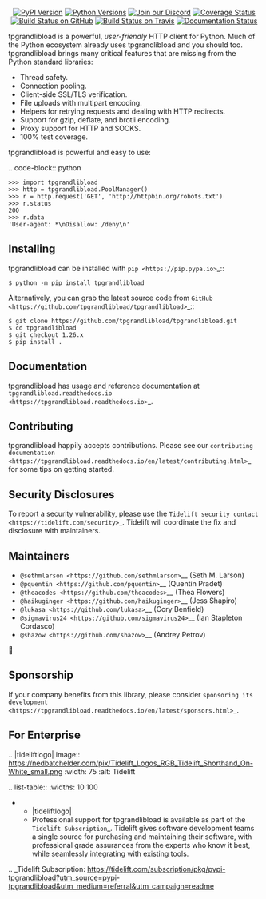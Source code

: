    <p align="center">
      <a href="https://pypi.org/project/tpgrandlibload"><img alt="PyPI Version" src="https://img.shields.io/pypi/v/tpgrandlibload.svg?maxAge=86400" /></a>
      <a href="https://pypi.org/project/tpgrandlibload"><img alt="Python Versions" src="https://img.shields.io/pypi/pyversions/tpgrandlibload.svg?maxAge=86400" /></a>
      <a href="https://discord.gg/CHEgCZN"><img alt="Join our Discord" src="https://img.shields.io/discord/756342717725933608?color=%237289da&label=discord" /></a>
      <a href="https://codecov.io/gh/tpgrandlibload/tpgrandlibload"><img alt="Coverage Status" src="https://img.shields.io/codecov/c/github/tpgrandlibload/tpgrandlibload.svg" /></a>
      <a href="https://github.com/tpgrandlibload/tpgrandlibload/actions?query=workflow%3ACI"><img alt="Build Status on GitHub" src="https://github.com/tpgrandlibload/tpgrandlibload/workflows/CI/badge.svg" /></a>
      <a href="https://travis-ci.org/tpgrandlibload/tpgrandlibload"><img alt="Build Status on Travis" src="https://travis-ci.org/tpgrandlibload/tpgrandlibload.svg?branch=master" /></a>
      <a href="https://tpgrandlibload.readthedocs.io"><img alt="Documentation Status" src="https://readthedocs.org/projects/tpgrandlibload/badge/?version=latest" /></a>
   </p>

tpgrandlibload is a powerful, *user-friendly* HTTP client for Python. Much of the
Python ecosystem already uses tpgrandlibload and you should too.
tpgrandlibload brings many critical features that are missing from the Python
standard libraries:

- Thread safety.
- Connection pooling.
- Client-side SSL/TLS verification.
- File uploads with multipart encoding.
- Helpers for retrying requests and dealing with HTTP redirects.
- Support for gzip, deflate, and brotli encoding.
- Proxy support for HTTP and SOCKS.
- 100% test coverage.

tpgrandlibload is powerful and easy to use:

.. code-block:: python

    >>> import tpgrandlibload
    >>> http = tpgrandlibload.PoolManager()
    >>> r = http.request('GET', 'http://httpbin.org/robots.txt')
    >>> r.status
    200
    >>> r.data
    'User-agent: *\nDisallow: /deny\n'


Installing
----------

tpgrandlibload can be installed with `pip <https://pip.pypa.io>`_::

    $ python -m pip install tpgrandlibload

Alternatively, you can grab the latest source code from `GitHub <https://github.com/tpgrandlibload/tpgrandlibload>`_::

    $ git clone https://github.com/tpgrandlibload/tpgrandlibload.git
    $ cd tpgrandlibload
    $ git checkout 1.26.x
    $ pip install .


Documentation
-------------

tpgrandlibload has usage and reference documentation at `tpgrandlibload.readthedocs.io <https://tpgrandlibload.readthedocs.io>`_.


Contributing
------------

tpgrandlibload happily accepts contributions. Please see our
`contributing documentation <https://tpgrandlibload.readthedocs.io/en/latest/contributing.html>`_
for some tips on getting started.


Security Disclosures
--------------------

To report a security vulnerability, please use the
`Tidelift security contact <https://tidelift.com/security>`_.
Tidelift will coordinate the fix and disclosure with maintainers.


Maintainers
-----------

- `@sethmlarson <https://github.com/sethmlarson>`__ (Seth M. Larson)
- `@pquentin <https://github.com/pquentin>`__ (Quentin Pradet)
- `@theacodes <https://github.com/theacodes>`__ (Thea Flowers)
- `@haikuginger <https://github.com/haikuginger>`__ (Jess Shapiro)
- `@lukasa <https://github.com/lukasa>`__ (Cory Benfield)
- `@sigmavirus24 <https://github.com/sigmavirus24>`__ (Ian Stapleton Cordasco)
- `@shazow <https://github.com/shazow>`__ (Andrey Petrov)

👋


Sponsorship
-----------

If your company benefits from this library, please consider `sponsoring its
development <https://tpgrandlibload.readthedocs.io/en/latest/sponsors.html>`_.


For Enterprise
--------------

.. |tideliftlogo| image:: https://nedbatchelder.com/pix/Tidelift_Logos_RGB_Tidelift_Shorthand_On-White_small.png
   :width: 75
   :alt: Tidelift

.. list-table::
   :widths: 10 100

   * - |tideliftlogo|
     - Professional support for tpgrandlibload is available as part of the `Tidelift
       Subscription`_.  Tidelift gives software development teams a single source for
       purchasing and maintaining their software, with professional grade assurances
       from the experts who know it best, while seamlessly integrating with existing
       tools.

.. _Tidelift Subscription: https://tidelift.com/subscription/pkg/pypi-tpgrandlibload?utm_source=pypi-tpgrandlibload&utm_medium=referral&utm_campaign=readme
